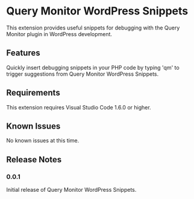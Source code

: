 # Query Monitor WordPress Snippets

This extension provides useful snippets for debugging with the Query Monitor plugin in WordPress development.

## Features

Quickly insert debugging snippets in your PHP code by typing 'qm' to trigger suggestions from Query Monitor WordPress Snippets.

## Requirements

This extension requires Visual Studio Code 1.6.0 or higher.

## Known Issues

No known issues at this time.

## Release Notes

### 0.0.1

Initial release of Query Monitor WordPress Snippets.
